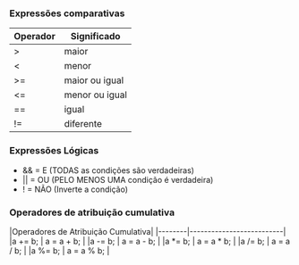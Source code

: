 ### Expressões comparativas

|Operador|Significado     |
|--------|----------------|
| >      | maior          |
| <      | menor          |
| >=     | maior ou igual |
| <=     | menor ou igual |
| ==     | igual          |
| !=     | diferente      |

### Expressões Lógicas

- && = E (TODAS as condições são verdadeiras)
- || = OU (PELO MENOS UMA condição é verdadeira)
- ! = NÃO (Inverte a condição)

### Operadores de atribuição cumulativa
|Operadores de Atribuição Cumulativa|
|--------|--------------------------|
|a += b; | a = a + b;               |
|a -= b; | a = a - b;               |
|a *= b; | a = a * b;               |
|a /= b; | a = a / b;               |
|a %= b; | a = a % b;               |
